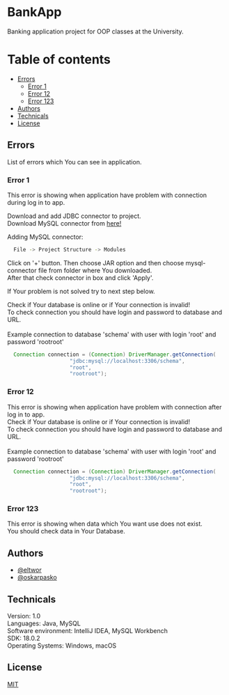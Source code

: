 # BankApp
Banking application project for OOP classes at the University.

# Table of contents
- [Errors](#Errors)
  - [Error 1](#Error-1)
  - [Error 12](#Error-12)
  - [Error 123](#Error-123)
- [Authors](#Authors)
- [Technicals](#Technicals)
- [License](#License)

## Errors
List of errors which You can see in application.

### Error 1
This error is showing when application have problem with connection during log in to app. </br>

Download and add JDBC connector to project. </br>
Download MySQL connector from [here!](https://dev.mysql.com/downloads/connector/j/)</br>

Adding MySQL connector: </br>

```bash
  File -> Project Structure -> Modules
```
Click on '+' button. Then choose JAR option and then choose mysql-connector file from folder where You downloaded. </br>
After that check connector in box and click 'Apply'. </br>

If Your problem is not solved try to next step below. </br>

Check if Your database is online or if Your connection is invalid! </br>
To check connection you should have login and password to database and URL. </br>
</br>
Example connection to database 'schema' with user with login 'root' and password 'rootroot'
```Java
  Connection connection = (Connection) DriverManager.getConnection(
                    "jdbc:mysql://localhost:3306/schema",
                    "root", 
                    "rootroot");
```

### Error 12
This error is showing when application have problem with connection after log in to app. </br>
Check if Your database is online or if Your connection is invalid! </br>
To check connection you should have login and password to database and URL. </br>
</br>
Example connection to database 'schema' with user with login 'root' and password 'rootroot'
```Java
  Connection connection = (Connection) DriverManager.getConnection(
                    "jdbc:mysql://localhost:3306/schema",
                    "root", 
                    "rootroot");
```

### Error 123
This error is showing when data which You want use does not exist. </br>
You should check data in Your Database.

## Authors

- [@eltwor](https://www.github.com/eltwor)
- [@oskarpasko](https://www.github.com/oskarpasko)

## Technicals
Version: 1.0 </br>
Languages: Java, MySQL </br>
Software environment: IntelliJ IDEA, MySQL Workbench </br>
SDK: 18.0.2 </br>
Operating Systems: Windows, macOS </br>

## License

[MIT](https://choosealicense.com/licenses/mit/)
